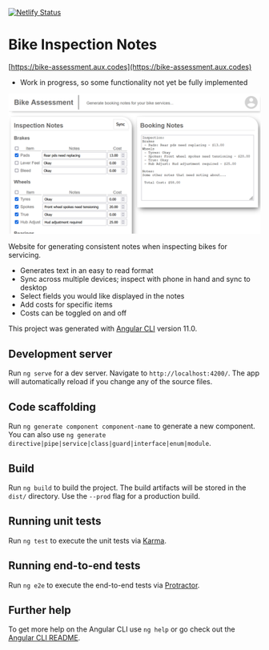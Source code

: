 [![Netlify Status](https://api.netlify.com/api/v1/badges/0fd12385-31a4-48ba-8a9d-bf717a4403ae/deploy-status)](https://app.netlify.com/sites/loving-borg-a5e04a/deploys)

# Bike Inspection Notes
[https://bike-assessment.aux.codes](https://bike-assessment.aux.codes)
- Work in progress, so some functionality not yet be fully implemented

![Site Preview](https://github.com/auxcodes/bike-inspection/blob/main/img/bikeInspectionFullPage.png)

Website for generating consistent notes when inspecting bikes for servicing.

- Generates text in an easy to read format
- Sync across multiple devices; inspect with phone in hand and sync to desktop
- Select fields you would like displayed in the notes
- Add costs for specific items
- Costs can be toggled on and off

This project was generated with [Angular CLI](https://github.com/angular/angular-cli) version 11.0.

## Development server

Run `ng serve` for a dev server. Navigate to `http://localhost:4200/`. The app will automatically reload if you change any of the source files.

## Code scaffolding

Run `ng generate component component-name` to generate a new component. You can also use `ng generate directive|pipe|service|class|guard|interface|enum|module`.

## Build

Run `ng build` to build the project. The build artifacts will be stored in the `dist/` directory. Use the `--prod` flag for a production build.

## Running unit tests

Run `ng test` to execute the unit tests via [Karma](https://karma-runner.github.io).

## Running end-to-end tests

Run `ng e2e` to execute the end-to-end tests via [Protractor](http://www.protractortest.org/).

## Further help

To get more help on the Angular CLI use `ng help` or go check out the [Angular CLI README](https://github.com/angular/angular-cli/blob/master/README.md).
